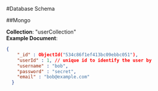 #Database Schema

##Mongo

**Collection**: "userCollection"  
**Example Document**: 
```json
{ 
    "_id" : ObjectId("534c86f1ef413bc09ebbc051"), 
    "userId" : 1, // unique id to identify the user by
    "username" : "bob", 
    "password" : "secret", 
    "email" : "bob@example.com" 
  }
```

